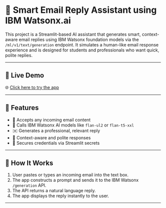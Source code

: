 # 📧 Smart Email Reply Assistant using IBM Watsonx.ai

This project is a Streamlit-based AI assistant that generates smart, context-aware email replies using IBM Watsonx foundation models via the `/ml/v1/text/generation` endpoint. It simulates a human-like email response experience and is designed for students and professionals who want quick, polite replies.

---

## 🚀 Live Demo

🌐 [Click here to try the app](https://smartemailreplygenerator.streamlit.app/)

---

## 🎯 Features

- 📝 Accepts any incoming email content
- 🤖 Calls IBM Watsonx AI models like `flan-ul2` or `flan-t5-xxl`
- ✉️ Generates a professional, relevant reply
- 🧠 Context-aware and polite responses
- 🔐 Secures credentials via Streamlit secrets

---

## 🔧 How It Works

1. User pastes or types an incoming email into the text box.
2. The app constructs a prompt and sends it to the IBM Watsonx `/generation` API.
3. The API returns a natural language reply.
4. The app displays the reply instantly to the user.

---
